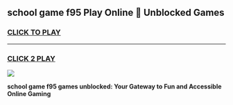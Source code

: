 
## school game f95 Play Online 👋 Unblocked Games
<h3>
<a href="https://news.freeplayer.one?title=school_game_f95&ref=17GH">CLICK TO PLAY</a></h3>
<hr>

<h3>
<a href="https://news.freeplayer.one?title=school_game_f95&ref=17GH">CLICK 2 PLAY</a>
  
</h3>

<a href="https://news.freeplayer.one?title=school_game_f95&ref=17GH/"><img src="https://clearcache.store/games.png"></a>


**school game f95 games unblocked: Your Gateway to Fun and Accessible Online Gaming**
